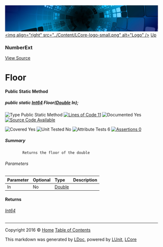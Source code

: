 ![](../Content/LCore-banner-small.png "")
[&lt;img align=&quot;right&quot; src=&quot;../Content/LCore-logo-small.png&quot; alt=&quot;Logo&quot; /&gt;](../../README.md)
[Up](NumberExt.md)

### NumberExt
[View Source](../Extensions/Value%20Types/NumberExt.cs)

# Floor

#### Public Static Method

##### public static <a href="https://msdn.microsoft.com/en-us/library/system.int64.aspx" alt="">Int64</a> Floor(<a href="https://msdn.microsoft.com/en-us/library/system.double.aspx" alt="">Double</a> In);

![Type Public Static Method](http://b.repl.ca/v1/Type-Public%20Static%20Method-blue.png "") [![Lines of Code 11](http://b.repl.ca/v1/Lines%20of%20Code-11-blue.png "")](../Extensions/Value%20Types/NumberExt.cs#L618)    ![Documented Yes](http://b.repl.ca/v1/Documented-Yes-brightgreen.png "") [![Source Code Available](http://b.repl.ca/v1/Source%20Code-Available-brightgreen.png "")](../Extensions/Value%20Types/NumberExt.cs#L618)

![Covered Yes](http://b.repl.ca/v1/Covered-Yes-brightgreen.png "") ![Unit Tested No](http://b.repl.ca/v1/Unit%20Tested-No-lightgrey.png "") ![Attribute Tests 6](http://b.repl.ca/v1/Attribute%20Tests-6-brightgreen.png "") [![Assertions 0](http://b.repl.ca/v1/Assertions-0-lightgrey.png "")](../Extensions/Value%20Types/NumberExt.cs)

##### Summary

            Returns the floor of the double 

###### Parameters

Parameter | Optional | Type | Description
:---  | :---  | :---  | :--- 
In | No | [Double](https://msdn.microsoft.com/en-us/library/system.double.aspx) | 


#### Returns

###### [Int64](https://msdn.microsoft.com/en-us/library/system.int64.aspx)



---

Copyright 2016 &copy; [Home](../../README.md) [Table of Contents](../../TableOfContents.md)

This markdown was generated by [LDoc](https://github.com/CodeSingularity/LDoc), powered by [LUnit](https://github.com/CodeSingularity/LUnit), [LCore](https://github.com/CodeSingularity/LCore)
